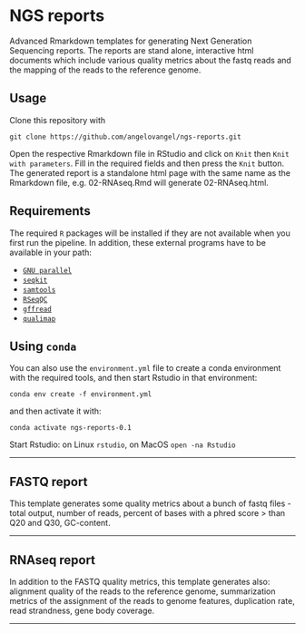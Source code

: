 # NGS reports
Advanced Rmarkdown templates for generating Next Generation Sequencing reports. The reports are stand alone, interactive html documents which include various quality metrics about the fastq reads and the mapping of the reads to the reference genome.

## Usage   
Clone this repository with
```
git clone https://github.com/angelovangel/ngs-reports.git
```
Open the respective Rmarkdown file in RStudio and click on `Knit` then `Knit with parameters`. Fill in the required fields and then press the `Knit` button. The generated report is a standalone html page with the same name as the Rmarkdown file, e.g. 02-RNAseq.Rmd will generate 02-RNAseq.html.    

## Requirements   
The required `R` packages will be installed if they are not available when you first run the pipeline. In addition, these external programs have to be available in your path:   

- [`GNU parallel`](https://www.gnu.org/software/parallel/)
- [`seqkit`](https://github.com/shenwei356/seqkit)
- [`samtools`](http://www.htslib.org/)
- [`RSeqQC`](http://rseqc.sourceforge.net/#)
- [`gffread`]()
- [`qualimap`]()

## Using `conda`
You can also use the `environment.yml` file to create a conda environment with the required tools, and then start Rstudio in that environment:

```
conda env create -f environment.yml
```

and then activate it with:
```
conda activate ngs-reports-0.1
```

Start Rstudio: on Linux `rstudio`, on MacOS `open -na Rstudio`

***

## FASTQ report
This template generates some quality metrics about a bunch of fastq files - total output, number of reads, percent of bases with a phred score > than Q20 and Q30, GC-content.

***


## RNAseq report   
In addition to the FASTQ quality metrics, this template generates also: alignment quality of the reads to the reference genome, summarization metrics of the assignment of the reads to genome features, duplication rate, read strandness, gene body coverage.

***
